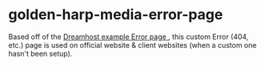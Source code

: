 # golden-harp-media-error-page

Based off of the [Dreamhost example Error page ](https://help.dreamhost.com/hc/en-us/articles/215840318-Custom-error-pages), this custom Error (404, etc.) page is used on official website &amp; client websites (when a custom one hasn't been setup).